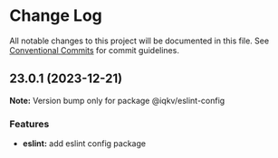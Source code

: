 # Change Log

All notable changes to this project will be documented in this file.
See [Conventional Commits](https://conventionalcommits.org) for commit guidelines.

## 23.0.1 (2023-12-21)

**Note:** Version bump only for package @iqkv/eslint-config






### Features

- **eslint:** add eslint config package
